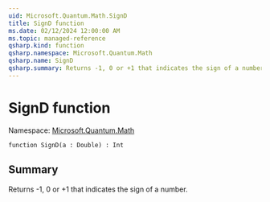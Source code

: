 ```yaml
---
uid: Microsoft.Quantum.Math.SignD
title: SignD function
ms.date: 02/12/2024 12:00:00 AM
ms.topic: managed-reference
qsharp.kind: function
qsharp.namespace: Microsoft.Quantum.Math
qsharp.name: SignD
qsharp.summary: Returns -1, 0 or +1 that indicates the sign of a number.
---
```


# SignD function

Namespace: [Microsoft.Quantum.Math](xref:Microsoft.Quantum.Math)

```qsharp
function SignD(a : Double) : Int
```

## Summary
Returns -1, 0 or +1 that indicates the sign of a number.
